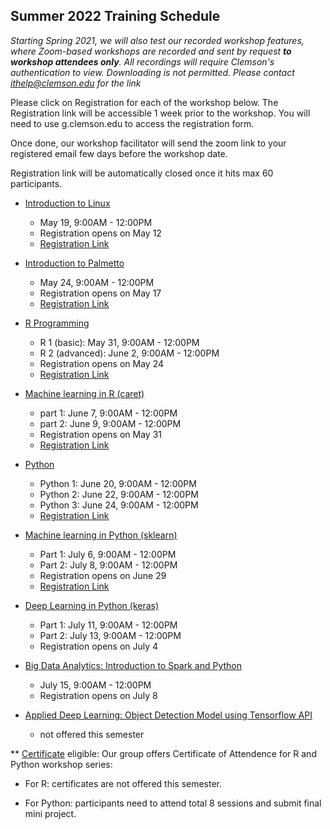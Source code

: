 ## Summer 2022 Training Schedule

*Starting Spring 2021, we will also test our recorded workshop features, 
where Zoom-based workshops are recorded and sent by request **to workshop attendees only**. All recordings will 
require Clemson's authentication to view. Downloading is not permitted. Please contact ithelp@clemson.edu for the link* 

Please click on Registration for each of the workshop below. The Registration link will be accessible 1 week prior to the workshop. You will need to use g.clemson.edu to access the registration form.

Once done, our workshop facilitator will send the zoom link to your registered email few days before the workshop date.

Registration link will be automatically closed once it hits max 60 participants.

- [Introduction to Linux](workshop.md#introduction-to-linux)  
    - May 19, 9:00AM - 12:00PM
    - Registration opens on May 12
    - [Registration Link](https://forms.gle/spedAFRaUch5qKty8)
     
- [Introduction to Palmetto](workshop.md#introduction-to-research-computing-on-palmetto-cluster)
    - May 24, 9:00AM - 12:00PM
    - Registration opens on May 17
    - [Registration Link](https://forms.gle/dVbeTSXAx81aWeTt6)
  
- [R Programming](workshop.md#introduction-to-data-science-using-r)
    - R 1 (basic): May 31, 9:00AM - 12:00PM
    - R 2 (advanced): June 2, 9:00AM - 12:00PM
    - Registration opens on May 24
    - [Registration Link](https://forms.gle/yRtiQ97X167EqCvd9)
        
        
- [Machine learning in R (caret)](workshop.md#machine-learning-in-r)
    - part 1: June 7, 9:00AM - 12:00PM
    - part 2: June 9, 9:00AM - 12:00PM
    - Registration opens on May 31
    - [Registration Link](https://forms.gle/tv1zoVeJdAMMQ7rF8)
   
 - [Python](workshop.md#introduction-to-programming-in-python)
    - Python 1: June 20, 9:00AM - 12:00PM
    - Python 2: June 22, 9:00AM - 12:00PM
    - Python 3: June 24, 9:00AM - 12:00PM
    - [Registration Link](https://forms.gle/wZC6iPPXZWdrsMQf6)
    <!--- - [Registration Link](https://forms.gle/XwSrTH2oh1zc27ys7) -->
    
    
- [Machine learning in Python (sklearn)](workshop.md#machine-learning-in-python)
    - Part 1: July 6, 9:00AM - 12:00PM
    - Part 2: July 8, 9:00AM - 12:00PM
    - Registration opens on June 29
    - [Registration Link](https://forms.gle/EugSmVTWouwznjjv7)


- [Deep Learning in Python (keras)](workshop.md#deep-learning-in-python)
    - Part 1: July 11, 9:00AM - 12:00PM
    - Part 2: July 13, 9:00AM - 12:00PM
    - Registration opens on July 4
    <!--- - [Registration Link](https://forms.gle/LsAyf4tWr7dpFywf8) -->
    

- [Big Data Analytics: Introduction to Spark and Python](workshop.md#introduction-to-big-data-analytics-using-sparkpython)    
    - July 15, 9:00AM - 12:00PM
    - Registration opens on July 8
    <!--- - [Registration Link](https://forms.gle/94puT2sd9hVjsHsKA) -->
    
    
- [Applied Deep Learning: Object Detection Model using Tensorflow API](workshop.md#introduction-to-applied-deep-learning-object-detection-model-using-tensorflow-api)
    - not offered this semester
    
    
** [Certificate](https://www.palmetto.clemson.edu/palmetto/training/certificates/) eligible:
Our group offers Certificate of Attendence for R and Python workshop series:

- For R: certificates are not offered this semester.

- For Python: participants need to attend total 8 sessions and submit final mini project.
